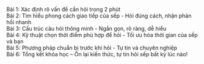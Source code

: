 Bài 1: Xác định rõ vấn đề cần hỏi trong 2 phút  
Bài 2: Tìm hiểu phong cách giao tiếp của sếp - Hỏi đúng cách, nhận phản hồi nhanh  
Bài 3: Cấu trúc câu hỏi thông minh - Ngắn gọn, rõ ràng, dễ hiểu  
Bài 4: Kỹ thuật chọn thời điểm phù hợp để hỏi - Tối ưu hóa thời gian của sếp và bạn  
Bài 5: Phương pháp chuẩn bị trước khi hỏi - Tự tin và chuyên nghiệp  
Bài 6: Tổng kết khóa học – Ôn lại kiến thức, tự tin hỏi sếp bất kỳ lúc nào!
